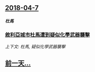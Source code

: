## [2018-04-7](/zh/news/2018/04/7/index.md)

##### 杜馬
### [敘利亞城市杜馬遭到疑似化學武器襲擊 ](/zh/news/2018/04/7/敘利亞城市杜馬遭到疑似化學武器襲擊.md)
_上下文: 杜馬, 疑似化學武器襲擊_

## [前一天...](/zh/news/2018/04/6/index.md)


